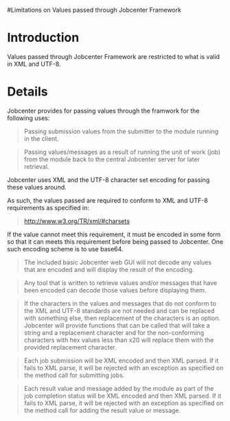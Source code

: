 #Limitations on Values passed through Jobcenter Framework

# Introduction #

Values passed through Jobcenter Framework are restricted to what is valid
in XML and UTF-8.


# Details #

Jobcenter provides for passing values through the framwork for the following uses:

> Passing submission values from the submitter to the module running in the client.

> Passing values/messages as a result of running the unit of work (job) from the module back to the central Jobcenter server for later retrieval.




Jobcenter uses XML and the UTF-8 character set encoding for passing these values around.

As such, the values passed are required to conform to XML and UTF-8 requirements as specified in:

> http://www.w3.org/TR/xml/#charsets

If the value cannot meet this requirement, it must be encoded in some form so that it can meets this requirement before being passed to Jobcenter. One such encoding scheme is to use base64.

> The included basic Jobcenter web GUI will not decode any values that are encoded and will display the result of the encoding.

> Any tool that is written to retrieve values and/or messages that have been encoded can decode those values before displaying them.


> If the characters in the values and messages that do not conform to the XML and UTF-8 standards are not needed and can be replaced with something else, then replacement of the characters is an option.
Jobcenter will provide functions that can be called that will take a string and a replacement character and for the non-conforming characters with hex values less than x20 will replace them with the provided replacement character.


> Each job submission will be XML encoded and then XML parsed. If it fails to XML parse, it will be rejected with an exception as specified on the method call for submitting jobs.

> Each result value and message added by the module as part of the job completion status will be XML encoded and then XML parsed.  If it fails to XML parse, it will be rejected with an exception as specified on the method call for adding the result value or message.



